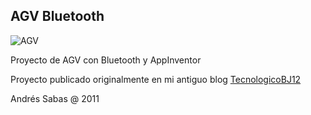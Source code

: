 ## AGV Bluetooth


![AGV](https://lh3.ggpht.com/-dujQdPy4pC4/TubZGBeYidI/AAAAAAAAAsQ/Pg5JsZ8PPjU/AGV%252520Real%252520Size_thumb%25255B2%25255D.jpg?imgmax=800 )


Proyecto de AGV con Bluetooth y AppInventor

Proyecto publicado originalmente en mi antiguo blog [TecnologicoBJ12](http://tecnologicobj12.blogspot.mx/2011/12/control-de-un-carro-por-bluetooth.html)

Andrés Sabas @ 2011
